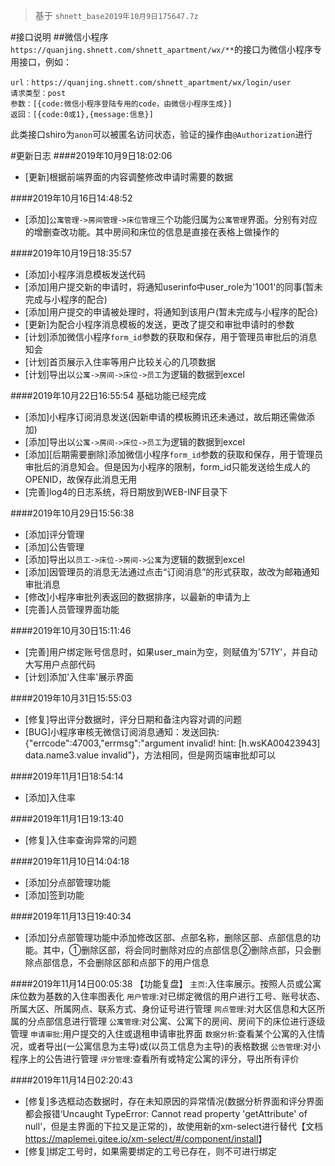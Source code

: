 ﻿>基于 `shnett_base2019年10月9日175647.7z`

#接口说明
##微信小程序
`https://quanjing.shnett.com/shnett_apartment/wx/**`的接口为微信小程序专用接口，例如：
```
url：https://quanjing.shnett.com/shnett_apartment/wx/login/user
请求类型：post
参数：[{code:微信小程序登陆专用的code，由微信小程序生成}]
返回：[{code:0或1},{message:信息}]
```
此类接口shiro为`anon`可以被匿名访问状态，验证的操作由`@Authorization`进行

#更新日志
####2019年10月9日18:02:06
- [更新]根据前端界面的内容调整修改申请时需要的数据

####2019年10月16日14:48:52
- [添加]`公寓管理->房间管理->床位管理`三个功能归属为`公寓管理`界面。分别有对应的增删查改功能。其中房间和床位的信息是直接在表格上做操作的


####2019年10月19日18:35:57
- [添加]小程序消息模板发送代码
- [添加]用户提交新的申请时，将通知userinfo中user_role为'1001'的同事(暂未完成与小程序的配合)
- [添加]用户提交的申请被处理时，将通知到该用户(暂未完成与小程序的配合)
- [更新]为配合小程序消息模板的发送，更改了提交和审批申请时的参数
- [计划]添加微信小程序`form_id`参数的获取和保存，用于管理员审批后的消息知会
- [计划]首页展示入住率等用户比较关心的几项数据
- [计划]导出以`公寓->房间->床位->员工`为逻辑的数据到excel

####2019年10月22日16:55:54
基础功能已经完成
- [添加]小程序订阅消息发送(因新申请的模板腾讯还未通过，故后期还需做添加)
- [添加]导出以`公寓->房间->床位->员工`为逻辑的数据到excel
- [添加][后期需要删除]添加微信小程序`form_id`参数的获取和保存，用于管理员审批后的消息知会。但是因为小程序的限制，form_id只能发送给生成人的OPENID，故保存此消息无用
- [完善]log4的日志系统，将日期放到WEB-INF目录下

####2019年10月29日15:56:38
- [添加]评分管理
- [添加]公告管理
- [添加]导出以`员工->床位->房间->公寓`为逻辑的数据到excel
- [添加]因管理员的消息无法通过点击“订阅消息”的形式获取，故改为邮箱通知审批消息
- [修改]小程序审批列表返回的数据排序，以最新的申请为上
- [完善]人员管理界面功能

####2019年10月30日15:11:46
- [完善]用户绑定账号信息时，如果user_main为空，则赋值为'571Y'，并自动大写用户点部代码
- [计划]添加'入住率'展示界面

####2019年10月31日15:55:03
- [修复]导出评分数据时，评分日期和备注内容对调的问题
- [BUG]小程序审核无微信订阅消息通知：发送回执:{"errcode":47003,"errmsg":"argument invalid! hint: [h.wsKA00423943] data.name3.value invalid"}，方法相同，但是网页端审批却可以

####2019年11月1日18:54:14
- [添加]入住率

####2019年11月1日19:13:40
- [修复]入住率查询异常的问题

####2019年11月10日14:04:18
- [添加]分点部管理功能
- [添加]签到功能

####2019年11月13日19:40:34
- [添加]分点部管理功能中添加修改区部、点部名称，删除区部、点部信息的功能。其中，①删除区部，将会同时删除对应的点部信息②删除点部，只会删除点部信息，不会删除区部和点部下的用户信息

####2019年11月14日00:05:38
【功能复盘】
`主页`:入住率展示。按照人员或公寓床位数为基数的入住率图表化
`用户管理`:对已绑定微信的用户进行工号、账号状态、所属大区、所属网点、联系方式、身份证号进行管理
`网点管理`:对大区信息和大区所属的分点部信息进行管理
`公寓管理`:对公寓、公寓下的房间、房间下的床位进行逐级管理
`申请审批`:用户提交的入住或退租申请审批界面
`数据分析`:查看某个公寓的入住情况，或者导出(一公寓信息为主导)或(以员工信息为主导)的表格数据
`公告管理`:对小程序上的公告进行管理
`评分管理`:查看所有或特定公寓的评分，导出所有评价

####2019年11月14日02:20:43
- [修复]多选框动态数据时，存在未知原因的异常情况(数据分析界面和评分界面都会报错‘Uncaught TypeError: Cannot read property 'getAttribute' of null’，但是主界面的下拉又是正常的)，故使用新的xm-select进行替代【文档<https://maplemei.gitee.io/xm-select/#/component/install>】
- [修复]绑定工号时，如果需要绑定的工号已存在，则不可进行绑定
